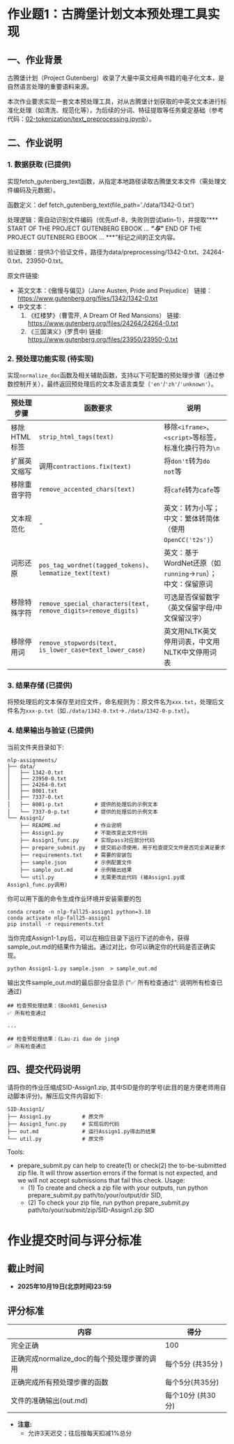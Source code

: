 # 作业题1：古腾堡计划文本预处理工具实现

## 一、作业背景
古腾堡计划（Project Gutenberg）收录了大量中英文经典书籍的电子化文本，是自然语言处理的重要语料来源。

本次作业要求实现一套文本预处理工具，对从古腾堡计划获取的中英文文本进行标准化处理（如清洗、规范化等），为后续的分词、特征提取等任务奠定基础（参考代码：[02-tokenization/text_preprocessing.ipynb](https://github.com/hqyang/nlp-codes/tree/main/02-tokenization/text_preprocessing.ipynb)）。

## 二、作业说明
### 1. 数据获取 (已提供)
实现fetch_gutenberg_text函数，从指定本地路径读取古腾堡文本文件（需处理文件编码及元数据）。

函数定义：def fetch_gutenberg_text(file_path='./data/1342-0.txt')

处理逻辑：需自动识别文件编码（优先utf-8，失败则尝试latin-1），并提取“*** START OF THE PROJECT GUTENBERG EBOOK ... ***"与"*** END OF THE PROJECT GUTENBERG EBOOK ... ***"标记之间的正文内容。

验证数据：提供3个验证文件，路径为data/preprocessing/1342-0.txt、24264-0.txt、23950-0.txt。

原文件链接: 
- 英文文本：《傲慢与偏见》（Jane Austen, Pride and Prejudice）
    链接：https://www.gutenberg.org/files/1342/1342-0.txt 
- 中文文本：
    1. 《红楼梦》（曹雪芹, A Dream Of Red Mansions）
    链接: https://www.gutenberg.org/files/24264/24264-0.txt
    2. 《三国演义》(罗贯中) 
    链接: https://www.gutenberg.org/files/23950/23950-0.txt

### 2. 预处理功能实现 (待实现)
实现`normalize_doc`函数及相关辅助函数，支持以下可配置的预处理步骤（通过参数控制开关），最终返回预处理后的文本及语言类型（`'en'`/`'zh'`/`'unknown'`）。

| 预处理步骤 | 函数要求 | 说明 |
|------------|----------|------|
| 移除HTML标签 | `strip_html_tags(text)` | 移除`<iframe>`、`<script>`等标签，标准化换行符为`\n` |
| 扩展英文缩写 | 调用`contractions.fix(text)` | 将`don't`转为`do not`等 |
| 移除重音字符 | `remove_accented_chars(text)` | 将`café`转为`cafe`等 |
| 文本规范化 | - | 英文：转为小写；中文：繁体转简体（使用`OpenCC('t2s')`） |
| 词形还原 | `pos_tag_wordnet(tagged_tokens)`、`lemmatize_text(text)` | 英文：基于WordNet还原（如`running`→`run`）；中文：保留原词 |
| 移除特殊字符 | `remove_special_characters(text, remove_digits=remove_digits)` | 可选是否保留数字（英文保留字母/中文保留汉字） |
| 移除停用词 | `remove_stopwords(text, is_lower_case=text_lower_case)` | 英文用NLTK英文停用词表，中文用NLTK中文停用词表 |


### 3. 结果存储 (已提供)
将预处理后的文本保存至对应文件，命名规则为：原文件名为`xxx.txt`，处理后文件名为`xxx-p.txt`（如`./data/1342-0.txt`→`./data/1342-0-p.txt`）。

### 4. 结果输出与验证 (已提供)

当前文件夹目录如下: 
```
nlp-assignments/
├── data/
│   ├── 1342-0.txt
│   ├── 23950-0.txt
│   ├── 24264-0.txt
│   ├── 8001.txt
│   ├── 7337-0.txt
│   ├── 8001-p.txt          # 提供的处理后的示例文本
│   └── 7337-0-p.txt        # 提供的处理后的示例文本
└── Assign1/
    ├── README.md           # 作业说明
    ├── Assign1.py          # 不能改变此文件代码
    ├── Assign1_func.py     # 实现pass对应部分代码
    ├── prepare_submit.py   # 提交前必须使用，用于检查提交文件是否完全满足要求
    ├── requirements.txt    # 需要的安装包
    ├── sample.json         # 示例配置文件
    ├── sample_out.md       # 示例输出结果
    └── util.py             # 无需更改此代码 (被Assign1.py或Assign1_func.py调用)
```

你可以用下面的命令生成作业环境并安装需要的包
```
conda create -n nlp-fall25-assign1 python=3.10
conda activate nlp-fall25-assign1
pip install -r requirements.txt
```

当你完成Assign1-1.py后，可以在相应目录下运行下述的命令，获得sample_out.md的结果作为输出。通过对比，你可以确定你的代码是否正确实现。
```
python Assign1-1.py sample.json  > sample_out.md
```

输出文件sample_out.md的最后部分会显示 (“✅ 所有检查通过”: 说明所有检查已通过)
```
## 检查预处理结果：《Book01_Genesis》
✅ 所有检查通过

...

## 检查预处理结果：《Lau-zi dao de jing》
✅ 所有检查通过
```

## 四、提交代码说明
请将你的作业压缩成SID-Assign1.zip, 其中SID是你的学号(此目的是方便老师用自动脚本评分)。解压后文件内容如下: 
```
SID-Assign1/
├── Assign1.py          # 原文件
├── Assign1_func.py     # 实现后的代码
├── out.md              # 运行Assign1.py得出的结果
└── util.py             # 原文件
````
Tools:

- prepare_submit.py can help to create(1) or check(2) the to-be-submitted zip file. It will throw assertion errors if the format is not expected, and we will not accept submissions that fail this check. Usage: 
  - (1) To create and check a zip file with your outputs, run python prepare_submit.py path/to/your/output/dir SID, 
  - (2) To check your zip file, run python prepare_submit.py path/to/your/submit/zip/SID-Assign1.zip SID

# 作业提交时间与评分标准
## 截止时间
- **2025年10月19日(北京时间)23:59**

## 评分标准
|  内容 | 得分 |
|------------|------|
| 完全正确 | 100 |
| 正确完成normalize_doc的每个预处理步骤的调用 | 每个5分 (共35分 ) |
| 正确完成所有预处理步骤的函数 | 每个5分(共35分) |
| 文件的准确输出(out.md)  | 每个10分 (共30分) |

* **注意:** 
  - 允许3天迟交；往后按每天扣减1%总分